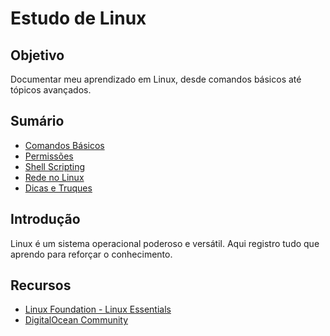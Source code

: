 # Estudo de Linux

## Objetivo
Documentar meu aprendizado em Linux, desde comandos básicos até tópicos avançados.

## Sumário
- [Comandos Básicos](./comandos-basicos.md)
- [Permissões](./permissoes.md)
- [Shell Scripting](./shell-scripting.md)
- [Rede no Linux](./rede-linux.md)
- [Dicas e Truques](./dicas.md)

## Introdução
Linux é um sistema operacional poderoso e versátil. Aqui registro tudo que aprendo para reforçar o conhecimento.

## Recursos
- [Linux Foundation - Linux Essentials](https://training.linuxfoundation.org/resources/free-courses/linux-essentials/)
- [DigitalOcean Community](https://www.digitalocean.com/community/tutorial_series/linux-commands)
